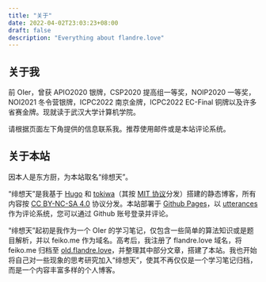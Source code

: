 ```yaml
---
title: "关于"
date: 2022-04-02T23:03:23+08:00
draft: false
description: "Everything about flandre.love"
---
```


## 关于我

前 OIer，曾获 APIO2020 银牌，CSP2020 提高组一等奖，NOIP2020 一等奖，NOI2021 冬令营银牌，ICPC2022 南京金牌，ICPC2022 EC-Final 铜牌以及许多省赛金牌。现就读于武汉大学计算机学院。

请根据页面左下角提供的信息联系我。推荐使用邮件或是本站评论系统。

## 关于本站

因本人是东方厨，为本站取名“绯想天”。

“绯想天”是我基于 [Hugo](https://gohugo.io/) 和 [tokiwa](https://github.com/heyeshuang/hugo-theme-tokiwa)（其按 [MIT 协议](https://github.com/heyeshuang/hugo-theme-tokiwa/blob/master/LICENSE.md)分发）搭建的静态博客，所有内容按 [CC BY-NC-SA 4.0](https://creativecommons.org/licenses/by-nc-sa/4.0/) 协议分发。本站部署于 [Github Pages](https://pages.github.com/)，以 [utterances](https://utteranc.es/) 作为评论系统，您可以通过 Github 账号登录并评论。

“绯想天”起初是我作为一个 OIer 的学习笔记，仅包含一些简单的算法知识或是题目解析，并以 feiko.me 作为域名。高考后，我注册了 flandre.love 域名，将 feiko.me 归档至 [old.flandre.love](https://old.flandre.love)，并整理其中部分文章，搭建了本站。我也开始将自己对一些现象的思考研究加入“绯想天”，使其不再仅仅是一个学习笔记归档，而是一个内容丰富多样的个人博客。